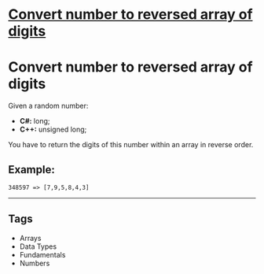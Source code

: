 # [Convert number to reversed array of digits](https://www.codewars.com/kata/5583090cbe83f4fd8c000051)

# Convert number to reversed array of digits

Given a random number:

<ul>
    <li><b>C#:</b> long;</li>
    <li><b>C++:</b> unsigned long;</li>
</ul>

You have to return the digits of this number within an array in reverse order.

## Example:

```
348597 => [7,9,5,8,4,3]
```

---

## Tags

- Arrays
- Data Types
- Fundamentals
- Numbers
